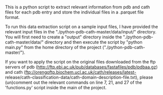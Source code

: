 This is a python script to extract relevant information from pdb and cath files for each pdb entry and store the individual files in a .parquet file format.

To run this data extraction script on a sample input files, I have provided the relevant input files in the "./python-pdb-cath-master/data/input/" directory. You will first need to create a "output" directory inside the "./python-pdb-cath-master/data/" directory and then execute the script by "python main.py" from the home directory of the project ("./python-pdb-cath-master/").

If you want to apply the script on the original files downloaded from the ftp servers of pdb (http://ftp.ebi.ac.uk/pub/databases/fastafiles/pdb/pdbaa.gz) and cath (ftp://orengoftp.biochem.ucl.ac.uk/cath/releases/latest- release/cath-classification-data/cath-domain-description-file.txt), please (un)comment out the relevant commands on line 7, 21, and 27 of the 'functions.py' script inside the main of the project.
